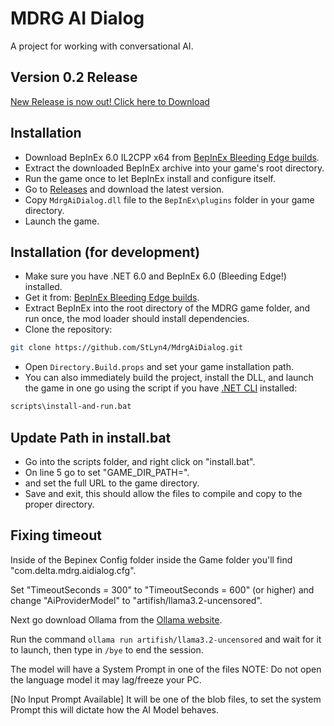# MDRG AI Dialog

A project for working with conversational AI.

## Version 0.2 Release
[New Release is now out! Click here to Download](https://github.com/StLyn4/MdrgAiDialog/releases/tag/Stable-Release-Ver-2)

## Installation

* Download BepInEx 6.0 IL2CPP x64 from [BepInEx Bleeding Edge builds](https://builds.bepinex.dev/projects/bepinex_be).
* Extract the downloaded BepInEx archive into your game's root directory.
* Run the game once to let BepInEx install and configure itself.
* Go to [Releases](https://github.com/StLyn4/MdrgAiDialog/releases) and download the latest version.
* Copy `MdrgAiDialog.dll` file to the `BepInEx\plugins` folder in your game directory.
* Launch the game.

## Installation (for development)

* Make sure you have .NET 6.0 and BepInEx 6.0 (Bleeding Edge!) installed.
* Get it from: [BepInEx Bleeding Edge builds](https://builds.bepinex.dev/projects/bepinex_be).
* Extract BepInEx into the root directory of the MDRG game folder, and run once, the mod loader should install dependencies.
* Clone the repository:

``` bash
git clone https://github.com/StLyn4/MdrgAiDialog.git
```

* Open `Directory.Build.props` and set your game installation path.
* You can also immediately build the project, install the DLL, and launch the game in one go using the script if you have [.NET CLI](https://dotnet.microsoft.com/download/dotnet) installed:

``` bash
scripts\install-and-run.bat
```

## Update Path in install.bat

* Go into the scripts folder, and right click on "install.bat".
* On line 5 go to set "GAME_DIR_PATH=".
* and set the full URL to the game directory.
* Save and exit, this should allow the files to compile and copy to the proper directory.

## Fixing timeout

Inside of the Bepinex Config folder inside the Game folder you'll find "com.delta.mdrg.aidialog.cfg".

Set "TimeoutSeconds = 300" to "TimeoutSeconds = 600" (or higher) and change "AiProviderModel" to "artifish/llama3.2-uncensored".

Next go download Ollama from the [Ollama website](https://ollama.com/).

Run the command  ```ollama run artifish/llama3.2-uncensored``` and wait for it to launch, then type in  ```/bye``` to end the session.

The model will have a System Prompt in one of the files NOTE: Do not open the language model it may lag/freeze your PC.

[No Input Prompt Available]
It will be one of the blob files, to set the system Prompt this will dictate how the AI Model behaves.

